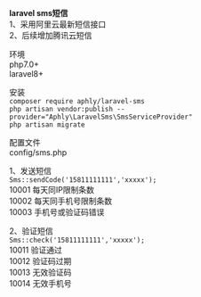**laravel sms短信**<br>
1、采用阿里云最新短信接口<br>
2、后续增加腾讯云短信<br>

环境<br>
php7.0+<br>
laravel8+<br>

安装<br>
`composer require aphly/laravel-sms` <br>
`php artisan vendor:publish --provider="Aphly\LaravelSms\SmsServiceProvider"` <br>
`php artisan migrate` <br>

配置文件<br>
config/sms.php<br>


1、发送短信<br>
`Sms::sendCode('15811111111','xxxxx');`<br>
10001 每天同IP限制条数<br>
10002 每天同手机号限制条数<br>
10003 手机号或验证码错误<br>

2、验证短信<br>
`Sms::check('15811111111','xxxxx');`<br>
10011 验证通过<br>
10012 验证码过期<br>
10013 无效验证码<br>
10014 无效手机号<br>
